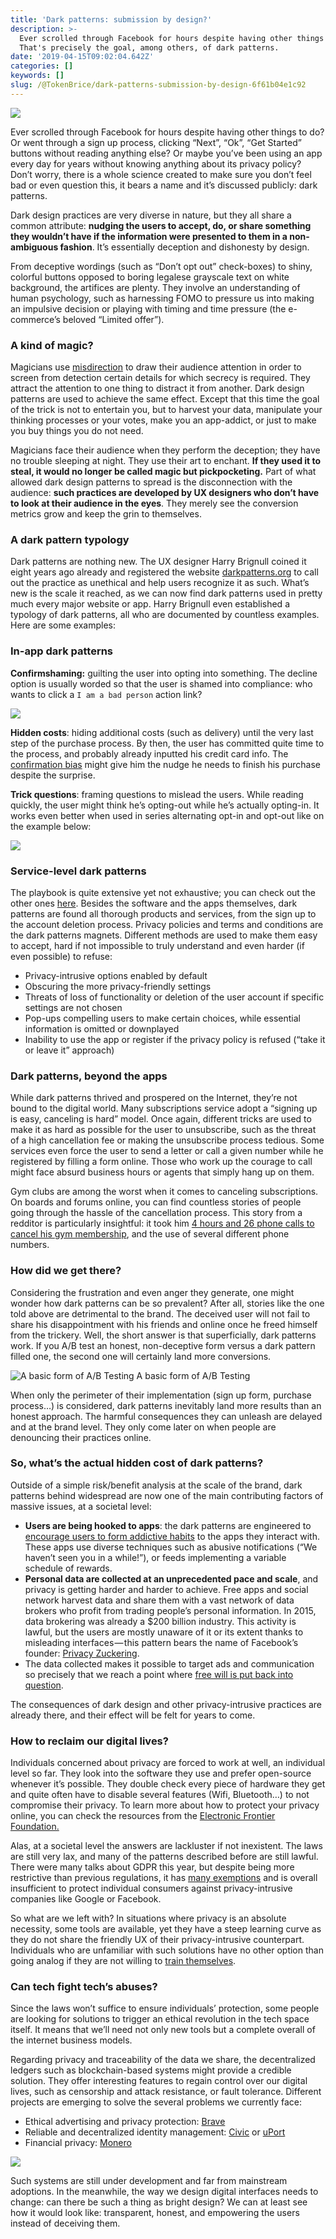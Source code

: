 ```yaml
---
title: 'Dark patterns: submission by design?'
description: >-
  Ever scrolled through Facebook for hours despite having other things to do?
  That's precisely the goal, among others, of dark patterns.
date: '2019-04-15T09:02:04.642Z'
categories: []
keywords: []
slug: /@TokenBrice/dark-patterns-submission-by-design-6f61b04e1c92
---
```


![](img/1__63vrTd1p7qTLDTK4unR__xw.jpeg)

Ever scrolled through Facebook for hours despite having other things to do? Or went through a sign up process, clicking “Next”, “Ok”, “Get Started” buttons without reading anything else? Or maybe you’ve been using an app every day for years without knowing anything about its privacy policy? Don’t worry, there is a whole science created to make sure you don’t feel bad or even question this, it bears a name and it’s discussed publicly: dark patterns.

Dark design practices are very diverse in nature, but they all share a common attribute: **nudging the users to accept, do, or share something they wouldn’t have if the information were presented to them in a non-ambiguous fashion**. It’s essentially deception and dishonesty by design.

From deceptive wordings (such as “Don’t opt out” check-boxes) to shiny, colorful buttons opposed to boring legalese grayscale text on white background, the artifices are plenty. They involve an understanding of human psychology, such as harnessing FOMO to pressure us into making an impulsive decision or playing with timing and time pressure (the e-commerce’s beloved “Limited offer”).

### A kind of magic?

Magicians use [misdirection](https://en.wikipedia.org/wiki/Misdirection_%28magic%29) to draw their audience attention in order to screen from detection certain details for which secrecy is required. They attract the attention to one thing to distract it from another. Dark design patterns are used to achieve the same effect. Except that this time the goal of the trick is not to entertain you, but to harvest your data, manipulate your thinking processes or your votes, make you an app-addict, or just to make you buy things you do not need.

Magicians face their audience when they perform the deception; they have no trouble sleeping at night. They use their art to enchant. **If they used it to steal, it would no longer be called magic but pickpocketing.** Part of what allowed dark design patterns to spread is the disconnection with the audience: **such practices are developed by UX designers who don’t have to look at their audience in the eyes**. They merely see the conversion metrics grow and keep the grin to themselves.

### A dark pattern typology

Dark patterns are nothing new. The UX designer Harry Brignull coined it eight years ago already and registered the website [darkpatterns.org](https://darkpatterns.org/) to call out the practice as unethical and help users recognize it as such. What’s new is the scale it reached, as we can now find dark patterns used in pretty much every major website or app. Harry Brignull even established a typology of dark patterns, all who are documented by countless examples. Here are some examples:

### In-app dark patterns

**Confirmshaming:** guilting the user into opting into something. The decline option is usually worded so that the user is shamed into compliance: who wants to click a `I am a bad person` action link?

![](img/1__k4uAAjQJDexjjFWdCZsbDw.png)

**Hidden costs**: hiding additional costs (such as delivery) until the very last step of the purchase process. By then, the user has committed quite time to the process, and probably already inputted his credit card info. The [confirmation bias](https://en.wikipedia.org/wiki/Confirmation_bias) might give him the nudge he needs to finish his purchase despite the surprise.

**Trick questions**: framing questions to mislead the users. While reading quickly, the user might think he’s opting-out while he’s actually opting-in. It works even better when used in series alternating opt-in and opt-out like on the example below:

![](img/1__rQ4Y5FX6YtxL1C9jQBMKvw.png)

### Service-level dark patterns

The playbook is quite extensive yet not exhaustive; you can check out the other ones [here](https://darkpatterns.org/types-of-dark-pattern). Besides the software and the apps themselves, dark patterns are found all thorough products and services, from the sign up to the account deletion process. Privacy policies and terms and conditions are the dark patterns magnets. Different methods are used to make them easy to accept, hard if not impossible to truly understand and even harder (if even possible) to refuse:

*   Privacy-intrusive options enabled by default
*   Obscuring the more privacy-friendly settings
*   Threats of loss of functionality or deletion of the user account if specific settings are not chosen
*   Pop-ups compelling users to make certain choices, while essential information is omitted or downplayed
*   Inability to use the app or register if the privacy policy is refused (“take it or leave it” approach)

### Dark patterns, beyond the apps

While dark patterns thrived and prospered on the Internet, they’re not bound to the digital world. Many subscriptions service adopt a “signing up is easy, canceling is hard” model. Once again, different tricks are used to make it as hard as possible for the user to unsubscribe, such as the threat of a high cancellation fee or making the unsubscribe process tedious. Some services even force the user to send a letter or call a given number while he registered by filling a form online. Those who work up the courage to call might face absurd business hours or agents that simply hang up on them.

Gym clubs are among the worst when it comes to canceling subscriptions. On boards and forums online, you can find countless stories of people going through the hassle of the cancellation process. This story from a redditor is particularly insightful: it took him [4 hours and 26 phone calls to cancel his gym membership](https://np.reddit.com/r/AMA/comments/9duble/i_successfully_canceled_an_la_fitness_membership/e5k7o9b/?st=jltqrwml&sh=040d8d01), and the use of several different phone numbers.

### How did we get there?

Considering the frustration and even anger they generate, one might wonder how dark patterns can be so prevalent? After all, stories like the one told above are detrimental to the brand. The deceived user will not fail to share his disappointment with his friends and online once he freed himself from the trickery. Well, the short answer is that superficially, dark patterns work. If you A/B test an honest, non-deceptive form versus a dark pattern filled one, the second one will certainly land more conversions.

![A basic form of A/B Testing](img/1__BmWcShEZAM6a6tWioFtRZw.png)
A basic form of A/B Testing

When only the perimeter of their implementation (sign up form, purchase process…) is considered, dark patterns inevitably land more results than an honest approach. The harmful consequences they can unleash are delayed and at the brand level. They only come later on when people are denouncing their practices online.

### So, what’s the actual hidden cost of dark patterns?

Outside of a simple risk/benefit analysis at the scale of the brand, dark patterns behind widespread are now one of the main contributing factors of massive issues, at a societal level:

*   **Users are being hooked to apps**: the dark patterns are engineered to [encourage users to form addictive habits](https://www.nirandfar.com/2012/03/want-to-hook-your-users-drive-them-crazy.html) to the apps they interact with. These apps use diverse techniques such as abusive notifications (“We haven’t seen you in a while!”), or feeds implementing a variable schedule of rewards.
*   **Personal data are collected at an unprecedented pace and scale**, and privacy is getting harder and harder to achieve. Free apps and social network harvest data and share them with a vast network of data brokers who profit from trading people’s personal information. In 2015, data brokering was already a $200 billion industry. This activity is lawful, but the users are mostly unaware of it or its extent thanks to misleading interfaces — this pattern bears the name of Facebook’s founder: [Privacy Zuckering](https://darkpatterns.org/types-of-dark-pattern/privacy-zuckering).
*   The data collected makes it possible to target ads and communication so precisely that we reach a point where [free will is put back into question](https://hackernoon.com/facebook-x-cambridge-analytica-the-hidden-cost-of-free-services-3f5724e80baf).

The consequences of dark design and other privacy-intrusive practices are already there, and their effect will be felt for years to come.

### How to reclaim our digital lives?

Individuals concerned about privacy are forced to work at well, an individual level so far. They look into the software they use and prefer open-source whenever it’s possible. They double check every piece of hardware they get and quite often have to disable several features (Wifi, Bluetooth…) to not compromise their privacy. To learn more about how to protect your privacy online, you can check the resources from the [Electronic Frontier Foundation.](https://www.eff.org/)

Alas, at a societal level the answers are lackluster if not inexistent. The laws are still very lax, and many of the patterns described before are still lawful. There were many talks about GDPR this year, but despite being more restrictive than previous regulations, it has [many exemptions](https://researchsupport.admin.ox.ac.uk/policy/data/exemptions) and is overall insufficient to protect individual consumers against privacy-intrusive companies like Google or Facebook.

So what are we left with? In situations where privacy is an absolute necessity, some tools are available, yet they have a steep learning curve as they do not share the friendly UX of their privacy-intrusive counterpart. Individuals who are unfamiliar with such solutions have no other option than going analog if they are not willing to [train themselves](https://ssd.eff.org/en).

### Can tech fight tech’s abuses?

Since the laws won’t suffice to ensure individuals’ protection, some people are looking for solutions to trigger an ethical revolution in the tech space itself. It means that we’ll need not only new tools but a complete overall of the internet business models.

Regarding privacy and traceability of the data we share, the decentralized ledgers such as blockchain-based systems might provide a credible solution. They offer interesting features to regain control over our digital lives, such as censorship and attack resistance, or fault tolerance. Different projects are emerging to solve the several problems we currently face:

*   Ethical advertising and privacy protection: [Brave](https://brave.com/)
*   Reliable and decentralized identity management: [Civic](https://www.civic.com/) or [uPort](https://www.uport.me/)
*   Financial privacy: [Monero](https://www.getmonero.org/)

![](img/1__ANRWfkj94w4FCzU__m8dCyg.png)

Such systems are still under development and far from mainstream adoptions. In the meanwhile, the way we design digital interfaces needs to change: can there be such a thing as bright design? We can at least see how it would look like: transparent, honest, and empowering the users instead of deceiving them.